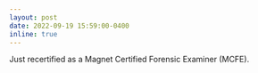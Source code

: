 ```yaml
---
layout: post
date: 2022-09-19 15:59:00-0400
inline: true
---
```


Just recertified as a Magnet Certified Forensic Examiner (MCFE).
